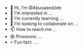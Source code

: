 - 👋 Hi, I’m @Abusaeedzeb
- 👀 I’m interested in ...
- 🌱 I’m currently learning ...
- 💞️ I’m looking to collaborate on ...
- 📫 How to reach me ...
- 😄 Pronouns: ...
- ⚡ Fun fact: ...

<!---
Abusaeedzeb/Abusaeedzeb is a ✨ special ✨ repository because its `README.md` (this file) appears on your GitHub profile.
You can click the Preview link to take a look at your changes.
--->

